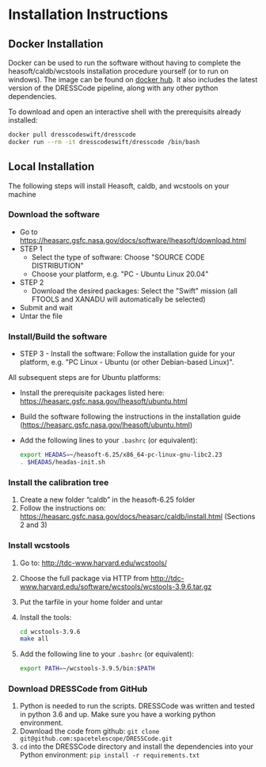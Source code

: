 # Installation Instructions

## Docker Installation

Docker can be used to run the software without having to complete the heasoft/caldb/wcstools installation procedure yourself (or to run on windows). The image can be found on [docker hub](https://hub.docker.com/repository/docker/dresscodeswift/dresscode). It also includes the latest version of the DRESSCode pipeline, along with any other python dependencies.

To download and open an interactive shell with the prerequisits already installed:

```sh
docker pull dresscodeswift/dresscode
docker run --rm -it dresscodeswift/dresscode /bin/bash
```

## Local Installation

The following steps will install Heasoft, caldb, and wcstools on your machine

### Download the software

- Go to <https://heasarc.gsfc.nasa.gov/docs/software/lheasoft/download.html>
- STEP 1
    - Select the type of software: Choose "SOURCE CODE DISTRIBUTION"
    - Choose your platform, e.g. "PC - Ubuntu Linux 20.04"
- STEP 2
    - Download the desired packages: Select the "Swift" mission (all FTOOLS and XANADU will automatically be selected)
- Submit and wait
- Untar the file

### Install/Build the software

- STEP 3 - Install the software: Follow the installation guide for your platform, e.g. "PC Linux - Ubuntu (or other Debian-based Linux)".

All subsequent steps are for Ubuntu platforms:

- Install the prerequisite packages listed here: <https://heasarc.gsfc.nasa.gov/lheasoft/ubuntu.html>
- Build the software following the instructions in the installation guide (<https://heasarc.gsfc.nasa.gov/lheasoft/ubuntu.html>)
- Add the following lines to your `.bashrc` (or equivalent):

    ```sh
    export HEADAS=~/heasoft-6.25/x86_64-pc-linux-gnu-libc2.23
    . $HEADAS/headas-init.sh
    ```

### Install the calibration tree

1. Create a new folder “caldb” in the heasoft-6.25 folder
2. Follow the instructions on: <https://heasarc.gsfc.nasa.gov/docs/heasarc/caldb/install.html> (Sections 2 and 3)

### Install wcstools

1. Go to: <http://tdc-www.harvard.edu/wcstools/>
2. Choose the full package via HTTP from <http://tdc-www.harvard.edu/software/wcstools/wcstools-3.9.6.tar.gz>
3. Put the tarfile in your home folder and untar
4. Install the tools:

    ```sh
    cd wcstools-3.9.6
    make all
    ```

5. Add the following line to your `.bashrc` (or equivalent):

    ```sh
    export PATH=~/wcstools-3.9.5/bin:$PATH
    ```

### Download DRESSCode from GitHub

1. Python is needed to run the scripts. DRESSCode was written and tested in python 3.6 and up. Make sure you have a working python environment.
2. Download the code from github: `git clone git@github.com:spacetelescope/DRESSCode.git`
3. `cd` into the DRESSCode directory and install the dependencies into your Python environment: `pip install -r requirements.txt`
